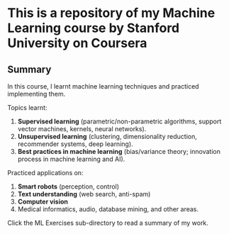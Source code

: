 # This is a repository of my Machine Learning course by Stanford University on Coursera

## Summary

In this course, I learnt machine learning techniques and practiced implementing them.

Topics learnt:

1. **Supervised learning** (parametric/non-parametric algorithms, support vector machines, kernels, neural networks).
2. **Unsupervised learning** (clustering, dimensionality reduction, recommender systems, deep learning).
3. **Best practices in machine learning** (bias/variance theory; innovation process in machine learning and AI).

Practiced applications on:

1. **Smart robots** (perception, control)
2. **Text understanding** (web search, anti-spam)
3. **Computer vision**
4. Medical informatics, audio, database mining, and other areas.

Click the ML Exercises sub-directory to read a summary of my work.
